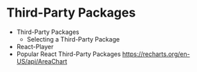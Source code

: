 # Third-Party Packages

- Third-Party Packages
  - Selecting a Third-Party Package
- React-Player
- Popular React Third-Party Packages
https://recharts.org/en-US/api/AreaChart
